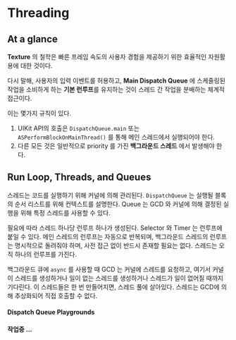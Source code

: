 # Threading

## At a glance

**Texture** 의 철학은 빠른 프레임 속도의 사용자 경험을 제공하기 위한 효율적인 자원활용에 대한 것이다.

다시 말해, 사용자의 입력 이벤트를 허용하고, **Main Dispatch Queue** 에 스케줄링된 작업을 소비하게 하는 **기본 런루프**를 유지하는 것이 스레드 간 작업을 분배하는 체계적 접근이다.

이는 몇가지 규칙이 있다.

1. UIKit API의 호출은 `DispatchQueue.main` 또는 `ASPerformBlockOnMainThread()` 를 통해 메인 스레드에서 실행되어야 한다.
2. 다른 모든 것은 일반적으로 priority 를 가진 **백그라운드 스레드** 에서 발생해야 한다.

## Run Loop, Threads, and Queues

스레드는 코드를 실행하기 위해 커널에 의해 관리된다. `DispatchQueue` 는 실행될 블록의 순서 리스트를 위해 컨텍스트를 설명한다. Queue 는 GCD 와 커널에 의해 결정된 실행을 위해 특정 스레드를 사용할 수 있다.

필요에 따라 스레드 하나당 런루프 하나가 생성된다. Selector 와 Timer 는 런루프에 붙일 수 있다. 메인 스레드의 런루프는 자동으로 반복되며, 백그라운드 스레드의 런루프는 명시적으로 돌려줘야 하며, 사전 접근 없이 반드시 존재할 필요는 없다. 스레드는 오직 하나의 런루프를 가진다.

백그라운드 큐에 `async` 를 사용할 때 GCD 는 커널에 스레드를 요청하고, 여기서 커널이 스레드를 생성하거나 일이 없는 스레드를 생성하거나 스레드가 일이 없어질 때까지 기다린다. 이 스레드들은 한 번 만들어지면, 스레드 풀에 살아있다. 스레드는 GCD에 의해 추상화되어 직접 호출할 수 없다.

#### **Dispatch Queue Playgrounds**

#### **작업중 ...** 



